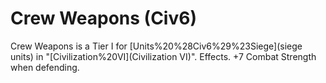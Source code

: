 # Crew Weapons (Civ6)

Crew Weapons is a Tier I for [Units%20%28Civ6%29%23Siege](siege units) in "[Civilization%20VI](Civilization VI)".
Effects.
+7 Combat Strength when defending.